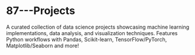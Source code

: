 # 87---Projects
A curated collection of data science projects showcasing machine learning implementations, data analysis, and visualization techniques. Features Python workflows with Pandas, Scikit-learn, TensorFlow/PyTorch, Matplotlib/Seaborn and more!
